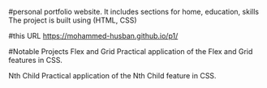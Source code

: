 #personal portfolio website. It includes sections for home, education, skills The project is built using (HTML, CSS)

#this URL 
 https://mohammed-husban.github.io/p1/

 #Notable Projects
Flex and Grid
Practical application of the Flex and Grid features in CSS.

Nth Child
Practical application of the Nth Child feature in CSS.



